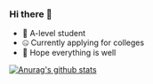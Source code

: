 


### Hi there 👋
- 🤔 A-level student 
- 🤐 Currently applying for colleges
- 🥳 Hope everything is well 


[![Anurag's github stats](https://github-readme-stats.vercel.app/api?username=OOXXXX)](https://github.com/anuraghazra/github-readme-stats)

<!--
**OOXXXX/OOXXXX** is a ✨ _special_ ✨ repository because its `README.md` (this file) appears on your GitHub profile.

Here are some ideas to get you started:

- 🔭 I’m currently working on ...
- 🌱 I’m currently learning ...
- 👯 I’m looking to collaborate on ...
- 🤔 I’m looking for help with ...
- 💬 Ask me about ...
- 📫 How to reach me: ...
- 😄 Pronouns: ...
- ⚡ Fun fact: ...
-->
